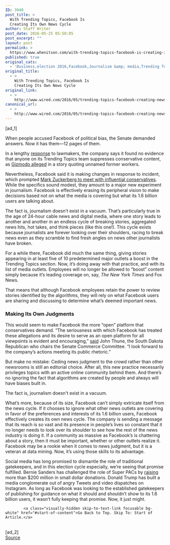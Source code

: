 ```yaml
---
ID: 3940
post_title: >
  With Trending Topics, Facebook Is
  Creating Its Own News Cycle
author: Staff Writer
post_date: 2016-05-25 05:50:05
post_excerpt: ""
layout: post
permalink: >
  https://www.whenitson.com/with-trending-topics-facebook-is-creating-its-own-news-cycle/
published: true
original_cats:
  - 'Business,election 2016,Facebook,Journalism &amp; media,Trending Topics'
original_title:
  - >
    With Trending Topics, Facebook Is
    Creating Its Own News Cycle
original_link:
  - >
    http://www.wired.com/2016/05/trending-topics-facebook-creating-news-cycle/
canonical_url:
  - >
    http://www.wired.com/2016/05/trending-topics-facebook-creating-news-cycle/
---
```

 [ad_1]
<br><div id=""><p>When people accused Facebook of political bias, the Senate demanded answers. Now it has them—12 pages of them.</p>
<p>In a lengthy <a href="https://www.commerce.senate.gov/public/_cache/files/93a14e98-2443-4d27-bf04-1fc59b8cf2b4/22796A1389F52BE16D225F9A03FB53F8.facebook-letter.pdf" target="_blank">response</a> to lawmakers, the company says it found no evidence that anyone on its Trending Topics team suppresses conservative content, as <a href="http://www.wired.com/2016/05/course-facebook-biased-thats-tech-works-today/">Gizmodo alleged</a> in a story quoting unnamed former workers.</p>



<p>Nevertheless, Facebook said it is making changes in response to incident, which prompted <a href="http://www.wired.com/2016/05/zuckerbergs-gop-meeting-shows-master-politician-making/" target="_blank">Mark Zuckerberg to meet with influential conservatives</a>. While the specifics sound modest, they amount to a major new experiment in journalism. Facebook is effectively erasing its peripheral vision to make decisions based not on what the media is covering but what its 1.6 billion users are talking about.</p>
<p>The fact is, journalism doesn’t exist in a vacuum. That’s particularly true in the age of 24-hour cable news and digital media, where one story leads to another and another in an endless cycle of breaking stories, aggregated news hits, hot takes, and think pieces (like this one!). This cycle exists because journalists are forever looking over their shoulders, racing to break news even as they scramble to find fresh angles on news other journalists have broken.</p>
<p>For a while there, Facebook did much the same thing, giving stories appearing in at least five of 10 predetermined major outlets a boost in the Trending Topics section. Now, it’s doing away with that practice, and with its list of media outlets. Employees will no longer be allowed to “boost” content simply because it’s leading coverage on, say, <em>The New York Times</em> and Fox News.</p>
<p>That means that although Facebook employees retain the power to review stories identified by the algorithms, they will rely on what Facebook users are sharing and discussing to determine what’s deemed important news.</p>
<h3>Making Its Own Judgments</h3>
<p>This would seem to make Facebook the more “open” platform that conservatives demand. “The seriousness with which Facebook has treated these allegations and its desire to serve as an open platform for all viewpoints is evident and encouraging,” <a href="https://www.commerce.senate.gov/public/index.cfm/pressreleases?ID=EDA7C7FA-CAED-4CD0-8BAB-FD7C4B3139A2" target="_blank">said</a> John Thune, the South Dakota Republican who chairs the Senate Commerce Committee. “I look forward to the company’s actions meeting its public rhetoric.”</p>
<p>But make no mistake: Ceding news judgment to the crowd rather than other newsrooms is still an editorial choice. After all, this new practice necessarily privileges topics with an active online community behind them. And there’s no ignoring the fact that algorithms are created by people and always will have biases built in.</p>
<p data-js="fader" class="pullquote carve fader">
	The fact is, journalism doesn't exist in a vacuum.	<span class="attribution"/>
</p>

<p>What’s more, because of its size, Facebook can’t simply extricate itself from the news cycle. If it chooses to ignore what other news outlets are covering in favor of the preferences and interests of its 1.6 billion users, Facebook effectively creates its own news cycle. The company is sending a message that its reach is so vast and its presence in people’s lives so constant that it no longer needs to look over its shoulder to see how the rest of the news industry is doing it. If a community as massive as Facebook’s is chattering about a story, then it must be important, whether or other outlets realize it. Facebook may be a rookie when it comes to news judgment, but it is a veteran at data mining. Now, it’s using those skills to its advantage.</p>
<p>Social media has long promised to dismantle the role of traditional gatekeepers, and in this election cycle especially, we’re seeing that promise fulfilled. Bernie Sanders has challenged the role of Super PACs by <a href="https://www.opensecrets.org/pres16/candidate.php?id=N00000528" target="_blank">raising</a> more than $200 million in small dollar donations. Donald Trump has built a media conglomerate out of angry Tweets and video dispatches on Instagram. As long as Facebook was looking to the established gatekeepers of publishing for guidance on what it should and shouldn’t show to its 1.6 billion users, it wasn’t fully keeping that promise. Now, it just might.</p>

			<a class="visually-hidden skip-to-text-link focusable bg-white" href="#start-of-content">Go Back to Top. Skip To: Start of Article.</a>

			
</div>
<br>[ad_2]
<br><a href="http://www.wired.com/2016/05/trending-topics-facebook-creating-news-cycle/">Source </a>